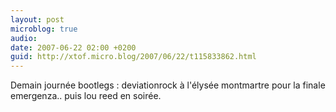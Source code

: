 ```yaml
---
layout: post
microblog: true
audio: 
date: 2007-06-22 02:00 +0200
guid: http://xtof.micro.blog/2007/06/22/t115833862.html
---
```

Demain journée bootlegs : deviationrock à l'élysée montmartre pour la finale emergenza.. puis lou reed en soirée.
